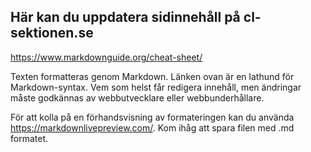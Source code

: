## Här kan du uppdatera sidinnehåll på cl-sektionen.se
https://www.markdownguide.org/cheat-sheet/

Texten formatteras genom Markdown. Länken ovan är en lathund för Markdown-syntax. Vem som helst får redigera innehåll, men ändringar måste godkännas av webbutvecklare eller webbunderhållare.

För att kolla på en förhandsvisning av formateringen kan du använda https://markdownlivepreview.com/. Kom ihåg att spara filen med .md formatet.

